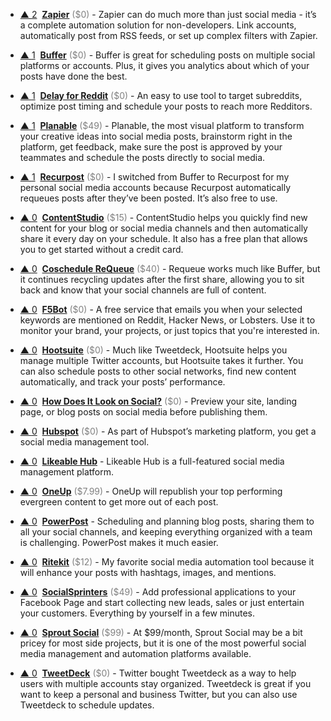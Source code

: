 - <a href="#vote-form" class="vote-link" rel="modal:open" id="recPcZIVNa0wBxgdA">&#x25B2; <span class="count">2</span></a> &nbsp;**[Zapier](https://zapier.com/)** <span style="color: grey;">($0)</span> - Zapier can do much more than just social media - it’s a complete automation solution for non-developers. Link accounts, automatically post from RSS feeds, or set up complex filters with Zapier.

- <a href="#vote-form" class="vote-link" rel="modal:open" id="recelQqQNV9fvOGpG">&#x25B2; <span class="count">1</span></a> &nbsp;**[Buffer](https://buffer.com/)** <span style="color: grey;">($0)</span> - Buffer is great for scheduling posts on multiple social platforms or accounts. Plus, it gives you analytics about which of your posts have done the best.

- <a href="#vote-form" class="vote-link" rel="modal:open" id="rechiK3eae26PZTKy">&#x25B2; <span class="count">1</span></a> &nbsp;**[Delay for Reddit](https://www.delayforreddit.com)** <span style="color: grey;">($0)</span> - An easy to use tool to target subreddits, optimize post timing and schedule your posts to reach more Redditors.

- <a href="#vote-form" class="vote-link" rel="modal:open" id="recQ2K6QxyqQ6ilbW">&#x25B2; <span class="count">1</span></a> &nbsp;**[Planable](https://planable.io)** <span style="color: grey;">($49)</span> - Planable, the most visual platform to transform your creative ideas into social media posts, brainstorm right in the platform, get feedback, make sure the post is approved by your teammates and schedule the posts directly to social media.

- <a href="#vote-form" class="vote-link" rel="modal:open" id="recAGuW9dOXIhHMxe">&#x25B2; <span class="count">1</span></a> &nbsp;**[Recurpost](https://recurpost.com/)** <span style="color: grey;">($0)</span> - I switched from Buffer to Recurpost for my personal social media accounts because Recurpost automatically requeues posts after they’ve been posted. It’s also free to use.

- <a href="#vote-form" class="vote-link" rel="modal:open" id="recF1VMu3KURi5uBB">&#x25B2; <span class="count">0</span></a> &nbsp;**[ContentStudio](https://contentstudio.io/)** <span style="color: grey;">($15)</span> - ContentStudio helps you quickly find new content for your blog or social media channels and then automatically share it every day on your schedule. It also has a free plan that allows you to get started without a credit card.

- <a href="#vote-form" class="vote-link" rel="modal:open" id="recvuVzSlMqV0cUCW">&#x25B2; <span class="count">0</span></a> &nbsp;**[Coschedule ReQueue](https://coschedule.com/requeue)** <span style="color: grey;">($40)</span> - Requeue works much like Buffer, but it continues recycling updates after the first share, allowing you to sit back and know that your social channels are full of content.

- <a href="#vote-form" class="vote-link" rel="modal:open" id="rec61U779OgfDeGk9">&#x25B2; <span class="count">0</span></a> &nbsp;**[F5Bot](https://f5bot.com/)** <span style="color: grey;">($0)</span> - A free service that emails you when your selected keywords are mentioned on Reddit, Hacker News, or Lobsters. Use it to monitor your brand, your projects, or just topics that you're interested in.

- <a href="#vote-form" class="vote-link" rel="modal:open" id="recyWgh6MeixXnj7Q">&#x25B2; <span class="count">0</span></a> &nbsp;**[Hootsuite](https://hootsuite.com/)** <span style="color: grey;">($0)</span> - Much like Tweetdeck, Hootsuite helps you manage multiple Twitter accounts, but Hootsuite takes it further. You can also schedule posts to other social networks, find new content automatically, and track your posts’ performance.

- <a href="#vote-form" class="vote-link" rel="modal:open" id="rec9mQF4Y8eQZhYez">&#x25B2; <span class="count">0</span></a> &nbsp;**[How Does It Look on Social?](https://social.pilcro.com/)** <span style="color: grey;">($0)</span> - Preview your site, landing page, or blog posts on social media before publishing them.

- <a href="#vote-form" class="vote-link" rel="modal:open" id="recmqgLO52n31e4B5">&#x25B2; <span class="count">0</span></a> &nbsp;**[Hubspot](https://www.hubspot.com/products/marketing/social-inbox)** <span style="color: grey;">($0)</span> - As part of Hubspot’s marketing platform, you get a social media management tool.

- <a href="#vote-form" class="vote-link" rel="modal:open" id="recxNTinxwLG6DVxW">&#x25B2; <span class="count">0</span></a> &nbsp;**[Likeable Hub](https://likeablehub.com/)**  - Likeable Hub is a full-featured social media management platform.

- <a href="#vote-form" class="vote-link" rel="modal:open" id="recTmONQuMwT0PGH0">&#x25B2; <span class="count">0</span></a> &nbsp;**[OneUp](https://www.oneupapp.io/)** <span style="color: grey;">($7.99)</span> - OneUp will republish your top performing evergreen content to get more out of each post.

- <a href="#vote-form" class="vote-link" rel="modal:open" id="recO0kZNMEK1axc2o">&#x25B2; <span class="count">0</span></a> &nbsp;**[PowerPost](https://www.powerpost.digital/)**  - Scheduling and planning blog posts, sharing them to all your social channels, and keeping everything organized with a team is challenging. PowerPost makes it much easier.

- <a href="#vote-form" class="vote-link" rel="modal:open" id="recHe0dGVoRKtoREL">&#x25B2; <span class="count">0</span></a> &nbsp;**[Ritekit](http://ritekit.com/)** <span style="color: grey;">($12)</span> - My favorite social media automation tool because it will enhance your posts with hashtags, images, and mentions.

- <a href="#vote-form" class="vote-link" rel="modal:open" id="recNtIFLfzzKzBrdN">&#x25B2; <span class="count">0</span></a> &nbsp;**[SocialSprinters](http://www.shareasale.com/r.cfm?b=1069675&u=1653894&m=74517)** <span style="color: grey;">($49)</span> - Add professional applications to your Facebook Page and start collecting new leads, sales or just entertain your customers. Everything by yourself in a few minutes.

- <a href="#vote-form" class="vote-link" rel="modal:open" id="recMdESbjT8760AMD">&#x25B2; <span class="count">0</span></a> &nbsp;**[Sprout Social](https://sproutsocial.com/)** <span style="color: grey;">($99)</span> - At $99/month, Sprout Social may be a bit pricey for most side projects, but it is one of the most powerful social media management and automation platforms available.

- <a href="#vote-form" class="vote-link" rel="modal:open" id="recGOGRBWsBc4ZSGp">&#x25B2; <span class="count">0</span></a> &nbsp;**[TweetDeck](https://tweetdeck.twitter.com/)** <span style="color: grey;">($0)</span> - Twitter bought Tweetdeck as a way to help users with multiple accounts stay organized. Tweetdeck is great if you want to keep a personal and business Twitter, but you can also use Tweetdeck to schedule updates.

